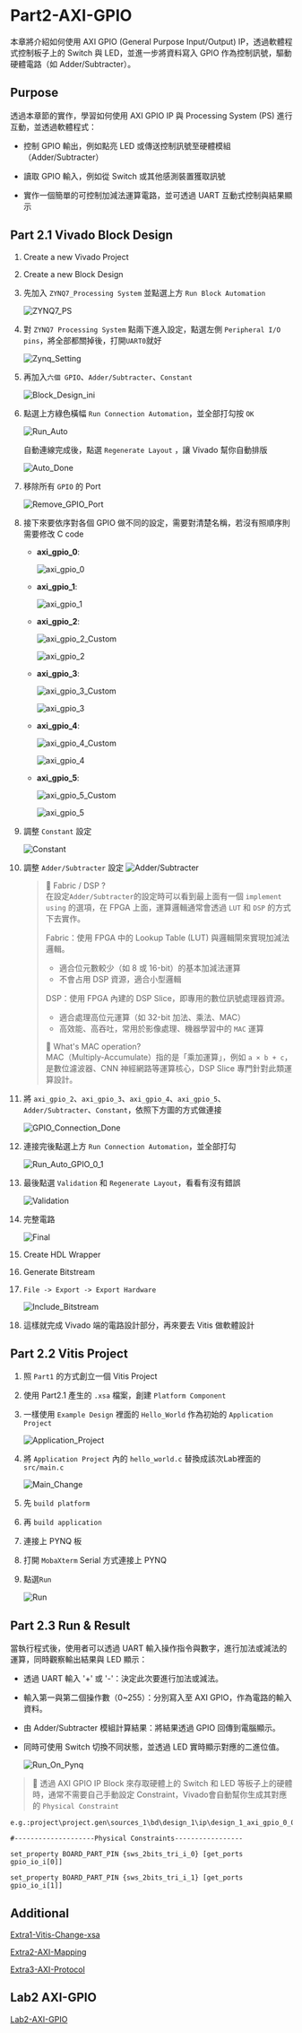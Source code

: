 # Part2-AXI-GPIO

本章將介紹如何使用 AXI GPIO (General Purpose Input/Output) IP，透過軟體程式控制板子上的 Switch 與 LED，並進一步將資料寫入 GPIO 作為控制訊號，驅動硬體電路（如 Adder/Subtracter）。

## Purpose  

透過本章節的實作，學習如何使用 AXI GPIO IP 與 Processing System (PS) 進行互動，並透過軟體程式：

- 控制 GPIO 輸出，例如點亮 LED 或傳送控制訊號至硬體模組（Adder/Subtracter）

- 讀取 GPIO 輸入，例如從 Switch 或其他感測裝置獲取訊號

- 實作一個簡單的可控制加減法運算電路，並可透過 UART 互動式控制與結果顯示

## Part 2.1 Vivado Block Design

1. Create a new Vivado Project  

2. Create a new Block Design

3. 先加入 `ZYNQ7_Processing System` 並點選上方 `Run Block Automation`  

    ![ZYNQ7_PS](./png/ZYNQ7_PS.png)

4. 對 `ZYNQ7 Processing System` 點兩下進入設定，點選左側 `Peripheral I/O pins`，將全部都關掉後，打開`UART0`就好  

    ![Zynq_Setting](./png/Zynq_Setting.png)

5. 再加入`六個 GPIO`、`Adder/Subtracter`、`Constant`  

    ![Block_Design_ini](./png/Block_Design_ini.png)

6. 點選上方綠色橫幅 `Run Connection Automation`，並全部打勾按 `OK`  

    ![Run_Auto](./png/Run_Auto.png)  

    自動連線完成後，點選 `Regenerate Layout` ，讓 Vivado 幫你自動排版  

    ![Auto_Done](./png/Auto_Done.png)  

7. 移除所有 `GPIO` 的 Port

    ![Remove_GPIO_Port](./png/Remove_GPIO_Port.png)

8. 接下來要依序對各個 GPIO 做不同的設定，需要對清楚名稱，若沒有照順序則需要修改 C code  

    - **axi_gpio_0**:  

        ![axi_gpio_0](./png/GPIO_0.png)  

    - **axi_gpio_1**:  

        ![axi_gpio_1](./png/GPIO_1.png)  

    - **axi_gpio_2**:  

        ![axi_gpio_2_Custom](./png/GPIO_2_Custom.png)  

        ![axi_gpio_2](./png/GPIO_2.png)  

    - **axi_gpio_3**:  

        ![axi_gpio_3_Custom](./png/GPIO_3_Custom.png)  

        ![axi_gpio_3](./png/GPIO_3.png)

    - **axi_gpio_4**:  

        ![axi_gpio_4_Custom](./png/GPIO_4_Custom.png)  

        ![axi_gpio_4](./png/GPIO_4.png)  

    - **axi_gpio_5**:  

        ![axi_gpio_5_Custom](./png/GPIO_5_Custom.png)  

        ![axi_gpio_5](./png/GPIO_5.png)  

9. 調整 `Constant` 設定  

    ![Constant](./png/Constant.png)

10. 調整 `Adder/Subtracter` 設定
    ![Adder/Subtracter](./png/Adder_Subtracter.png)

    >📌 Fabric / DSP ?  
    >在設定`Adder/Subtracter`的設定時可以看到最上面有一個 `implement using` 的選項，在 FPGA 上面，運算邏輯通常會透過 `LUT` 和 `DSP` 的方式下去實作。  
    >
    >Fabric：使用 FPGA 中的 Lookup Table (LUT) 與邏輯閘來實現加減法邏輯。  
    >
    >- 適合位元數較少（如 8 或 16-bit）的基本加減法運算  
    >- 不會占用 DSP 資源，適合小型邏輯  
    >
    >DSP：使用 FPGA 內建的 DSP Slice，即專用的數位訊號處理器資源。  
    >
    >- 適合處理高位元運算（如 32-bit 加法、乘法、MAC）  
    >- 高效能、高吞吐，常用於影像處理、機器學習中的 `MAC` 運算  
    >
    >📌 What's MAC operation?  
    >MAC（Multiply-Accumulate）指的是「乘加運算」，例如 `a × b + c`，是數位濾波器、CNN 神經網路等運算核心，DSP Slice 專門針對此類運算設計。

11. 將 `axi_gpio_2`、`axi_gpio_3`、`axi_gpio_4`、`axi_gpio_5`、`Adder/Subtracter`、`Constant`，依照下方圖的方式做連接  

    ![GPIO_Connection_Done](./png/GPIO_Connection_Done.png)  

12. 連接完後點選上方 `Run Connection Automation`，並全部打勾

    ![Run_Auto_GPIO_0_1](./png/Run_Auto_GPIO_0_1.png)  

13. 最後點選 `Validation` 和 `Regenerate Layout`，看看有沒有錯誤  

    ![Validation](./png/Validation.png)

14. 完整電路  

    ![Final](./png/Final.png)  

15. Create HDL Wrapper  

16. Generate Bitstream  

17. `File -> Export -> Export Hardware`

    ![Include_Bitstream](./png/Include_Bitstream.png)

18. 這樣就完成 Vivado 端的電路設計部分，再來要去 Vitis 做軟體設計

## Part 2.2 Vitis Project

1. 照 `Part1` 的方式創立一個 Vitis Project  

2. 使用 Part2.1 產生的 `.xsa` 檔案，創建 `Platform Component`  

3. 一樣使用 `Example Design` 裡面的 `Hello_World` 作為初始的 `Application Project`

    ![Application_Project](./png/Application_Project.png)  

4. 將 `Application Project` 內的 `hello_world.c` 替換成該次Lab裡面的`src/main.c`  

    ![Main_Change](./png/Main_Change.png)  

5. 先 `build platform`

6. 再 `build application`

7. 連接上 PYNQ 板

8. 打開 `MobaXterm` Serial 方式連接上 PYNQ

9. 點選`Run`

    ![Run](./png/Run.png)

## Part 2.3 Run & Result

當執行程式後，使用者可以透過 UART 輸入操作指令與數字，進行加法或減法的運算，同時觀察輸出結果與 LED 顯示：

- 透過 UART 輸入 '+' 或 '-'：決定此次要進行加法或減法。

- 輸入第一與第二個操作數（0~255）：分別寫入至 AXI GPIO，作為電路的輸入資料。

- 由 Adder/Subtracter 模組計算結果：將結果透過 GPIO 回傳到電腦顯示。

- 同時可使用 Switch 切換不同狀態，並透過 LED 實時顯示對應的二進位值。  

    ![Run_On_Pynq](./png/Run_On_Pynq.png)  

> 📌 透過 AXI GPIO IP Block 來存取硬體上的 Switch 和 LED 等板子上的硬體時，通常不需要自己手動設定 Constraint，Vivado會自動幫你生成其對應的 `Physical Constraint`  

```xdc
e.g.:project\project.gen\sources_1\bd\design_1\ip\design_1_axi_gpio_0_0  

#--------------------Physical Constraints-----------------

set_property BOARD_PART_PIN {sws_2bits_tri_i_0} [get_ports gpio_io_i[0]]

set_property BOARD_PART_PIN {sws_2bits_tri_i_1} [get_ports gpio_io_i[1]]

```

## Additional  

[Extra1-Vitis-Change-xsa](../Extra1-Vitis-Change-xsa/)

[Extra2-AXI-Mapping](../Extra2-AXI-Mapping/)

[Extra3-AXI-Protocol](../Extra3-AXI-Protocol/)

## Lab2 AXI-GPIO

[Lab2-AXI-GPIO](../Lab/Lab2-AXI-GPIO/)
